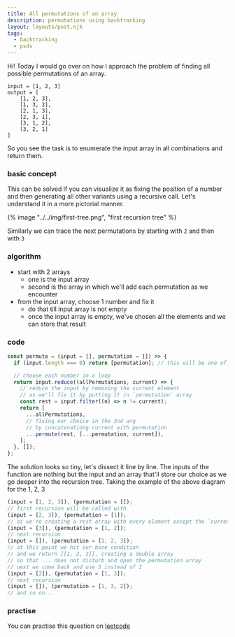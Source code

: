```yaml
---
title: All permutations of an array
description: permutations using backtracking
layout: layouts/post.njk
tags:
  - backtracking
  - psds
---
```


Hi! Today I would go over on how I approach the problem of finding all possible permutations of an array.

```
input = [1, 2, 3]
output = [
    [1, 2, 3],
    [1, 3, 2],
    [2, 1, 3],
    [2, 3, 1],
    [3, 1, 2],
    [3, 2, 1]
]
```

So you see the task is to enumerate the input array in all combinations and return them.

### basic concept

This can be solved if you can visualize it as fixing the position of a number and then generating all other variants using a recursive call. Let's understand it in a more pictorial manner.

{% image "../../img/first-tree.png", "first recursion tree" %}

Similarly we can trace the next permutations by starting with `2` and then with `3`

### algorithm

- start with 2 arrays
  - one is the input array
  - second is the array in which we'll add each permutation as we encounter
- from the input array, choose 1 number and fix it
  - do that till input array is not empty
  - once the input array is empty, we've chosen all the elements and we can store that result

### code

```js
const permute = (input = [], permutation = []) => {
  if (input.length === 0) return [permutation]; // this will be one of the result

  // choose each number in a loop
  return input.reduce((allPermutations, current) => {
    // reduce the input by removing the current element
    // as we'll fix it by putting it in `permutation` array
    const rest = input.filter((n) => n != current);
    return [
      ...allPermutations,
      // fixing our choice in the 2nd arg
      // by concatenationg current with permutation
      ...permute(rest, [...permutation, current]),
    ];
  }, []);
};
```

The solution looks so tiny, let's dissect it line by line. The inputs of the function are nothing but the input and an array that'll store our choice as we go deeper into the recursion tree. Taking the example of the above diagram for the 1, 2, 3

```js
(input = [1, 2, 3]), (permutation = []);
// first recursion will be called with
(input = [2, 3]), (permutation = [1]);
// as we're creating a rest array with every element except the `current` which is 1
(input = [3]), (permutation = [1, 2]);
// next recursion
(input = []), (permutation = [1, 2, 3]);
// at this point we hit our base condition
// and we return [[1, 2, 3]], creating a double array
// so that ... does not disturb and open the permutation array
// next we come back and use 3 instead of 2
(input = [2]), (permutation = [1, 3]);
// next recursion
(input = []), (permutation = [1, 3, 2]);
// and so on...
```

### practise

You can practise this question on [leetcode](https://leetcode.com/problems/permutations/)
